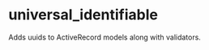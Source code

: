 universal_identifiable
======================

Adds uuids to ActiveRecord models along with validators.
